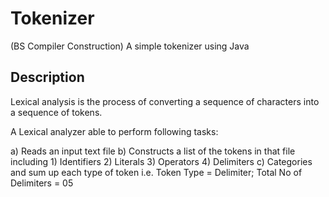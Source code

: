 # Tokenizer
(BS Compiler Construction) A simple tokenizer using Java 
## Description
Lexical analysis is the process of converting a sequence of characters into a sequence of tokens.

A Lexical analyzer able to perform following tasks:

a)    Reads an input text file
b)    Constructs a list of the tokens in that file including
      1)    Identifiers
      2)    Literals
      3)    Operators
      4)    Delimiters
c)    Categories and sum up each type of token i.e. Token Type = Delimiter; Total No of Delimiters = 05


